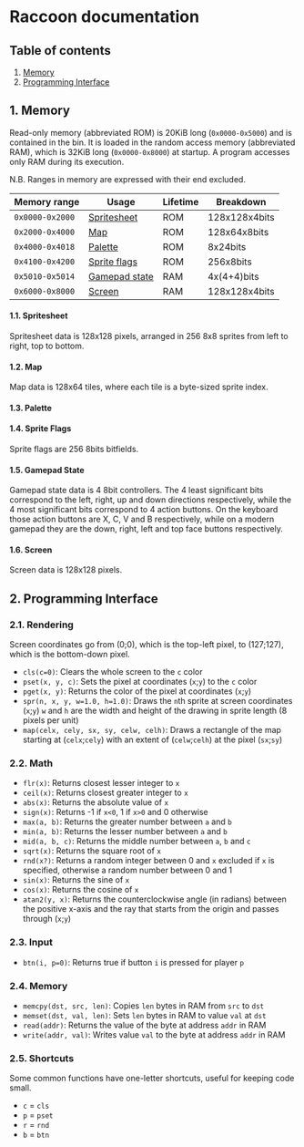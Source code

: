 # Raccoon documentation

## Table of contents
1. [Memory](#1-memory)
2. [Programming Interface](#2-programming-interface)

## 1. Memory

Read-only memory (abbreviated ROM) is 20KiB long (`0x0000-0x5000`) and is contained in the bin. It is loaded in the random access memory (abbreviated RAM), which is 32KiB long (`0x0000-0x8000`) at startup. A program accesses only RAM during its execution.

N.B. Ranges in memory are expressed with their end excluded.

| Memory range | Usage | Lifetime | Breakdown
| --- | --- | --- | ---
| `0x0000-0x2000` | [Spritesheet](#11-spritesheet) | ROM | 128x128x4bits
| `0x2000-0x4000` | [Map](#12-map) | ROM | 128x64x8bits
| `0x4000-0x4018` | [Palette](#13-palette) | ROM | 8x24bits
| `0x4100-0x4200` | [Sprite flags](#14-sprite-flags) | ROM | 256x8bits
| `0x5010-0x5014` | [Gamepad state](#15-gamepad-state) | RAM | 4x(4+4)bits
| `0x6000-0x8000` | [Screen](#16-screen) | RAM | 128x128x4bits

#### 1.1. Spritesheet

Spritesheet data is 128x128 pixels, arranged in 256 8x8 sprites from left to right, top to bottom.

#### 1.2. Map

Map data is 128x64 tiles, where each tile is a byte-sized sprite index.

#### 1.3. Palette

#### 1.4. Sprite Flags

Sprite flags are 256 8bits bitfields.

#### 1.5. Gamepad State

Gamepad state data is 4 8bit controllers. The 4 least significant bits correspond to the left, right, up and down directions respectively, while the 4 most significant bits correspond to 4 action buttons. On the keyboard those action buttons are X, C, V and B respectively, while on a modern gamepad they are the down, right, left and top face buttons respectively.

#### 1.6. Screen

Screen data is 128x128 pixels.

## 2. Programming Interface

### 2.1. Rendering

Screen coordinates go from (0;0), which is the top-left pixel, to (127;127), which is the bottom-down pixel.

- `cls(c=0)`: Clears the whole screen to the `c` color
- `pset(x, y, c)`: Sets the pixel at coordinates (`x`;`y`) to the `c` color
- `pget(x, y)`: Returns the color of the pixel at coordinates (`x`;`y`)
- `spr(n, x, y, w=1.0, h=1.0)`: Draws the `n`th sprite at screen coordinates (`x`;`y`) `w` and `h` are the width and height of the drawing in sprite length (8 pixels per unit)
- `map(celx, cely, sx, sy, celw, celh)`: Draws a rectangle of the map starting at (`celx`;`cely`) with an extent of (`celw`;`celh`) at the pixel (`sx`;`sy`)

### 2.2. Math

- `flr(x)`: Returns closest lesser integer to `x`
- `ceil(x)`: Returns closest greater integer to `x`
- `abs(x)`: Returns the absolute value of `x`
- `sign(x)`: Returns -1 if `x<0`, 1 if `x>0` and 0 otherwise
- `max(a, b)`: Returns the greater number between `a` and `b`
- `min(a, b)`: Returns the lesser number between `a` and `b`
- `mid(a, b, c)`: Returns the middle number between `a`, `b` and `c`
- `sqrt(x)`: Returns the square root of `x`
- `rnd(x?)`: Returns a random integer between 0 and `x` excluded if `x` is specified, otherwise a random number between 0 and 1
- `sin(x)`: Returns the sine of `x`
- `cos(x)`: Returns the cosine of `x`
- `atan2(y, x)`: Returns the counterclockwise angle (in radians) between the positive x-axis and the ray that starts from the origin and passes through (`x`;`y`)

### 2.3. Input

- `btn(i, p=0)`: Returns true if button `i` is pressed for player `p`

### 2.4. Memory

- `memcpy(dst, src, len)`: Copies `len` bytes in RAM from `src` to `dst`
- `memset(dst, val, len)`: Sets `len` bytes in RAM to value `val` at `dst`
- `read(addr)`: Returns the value of the byte at address `addr` in RAM
- `write(addr, val)`: Writes value `val` to the byte at address `addr` in RAM

### 2.5. Shortcuts

Some common functions have one-letter shortcuts, useful for keeping code small.

- `c` = `cls`
- `p` = `pset`
- `r` = `rnd`
- `b` = `btn`
